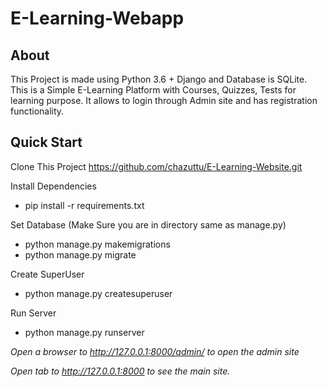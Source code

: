 # E-Learning-Webapp
## About
This Project is made using Python 3.6 + Django and Database is SQLite. This is a Simple E-Learning Platform with Courses, Quizzes, Tests for learning purpose. It allows to login through Admin site and has registration functionality.

## Quick Start

Clone This Project https://github.com/chazuttu/E-Learning-Website.git

Install Dependencies
* pip install -r requirements.txt

Set Database (Make Sure you are in directory same as manage.py)
* python manage.py makemigrations
* python manage.py migrate

Create SuperUser
* python manage.py createsuperuser

Run Server
* python manage.py runserver

*Open a browser to http://127.0.0.1:8000/admin/ to open the admin site*

*Open tab to http://127.0.0.1:8000 to see the main site.*
